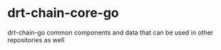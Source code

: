 # drt-chain-core-go

drt-chain-go common components and data that can be used in other repositories as well
